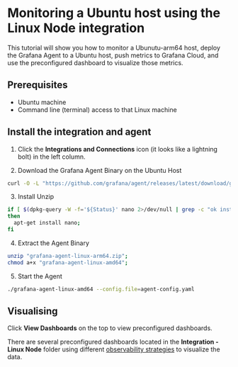 # Monitoring a Ubuntu host using the Linux Node integration

This tutorial will show you how to monitor a Ubunutu-arm64 host, deploy the Grafana Agent to a Ubuntu host, push metrics to Grafana Cloud, and use the preconfigured dashboard to visualize those metrics.

## Prerequisites

- Ubuntu machine
- Command line (terminal) access to that Linux machine

## Install the integration and agent

1. Click the **Integrations and Connections** icon (it looks like a lightning bolt) in the left column.

    <!--![Grafana Home page](/static/img/docs/grafana-cloud/quickstarts-grafanahome.png)-->

2. Download the Grafana Agent Binary on the Ubuntu Host

```bash
curl -O -L "https://github.com/grafana/agent/releases/latest/download/grafana-agent-linux-arm64.zip";
```

3. Install Unzip

```bash
if [ $(dpkg-query -W -f='${Status}' nano 2>/dev/null | grep -c "ok installed") -eq 0 ];
then
  apt-get install nano;
fi
```

4. Extract the Agent Binary

```bash
unzip "grafana-agent-linux-arm64.zip";
chmod a+x "grafana-agent-linux-amd64";
```

5. Start the Agent

```bash
./grafana-agent-linux-amd64 --config.file=agent-config.yaml
```

## Visualising

Click **View Dashboards** on the top to view preconfigured dashboards.

There are several preconfigured dashboards located in the **Integration - Linux Node** folder using different [observability strategies](https://grafana.com/docs/grafana/latest/dashboards/build-dashboards/best-practices/#common-observability-strategies) to visualize the data. 
